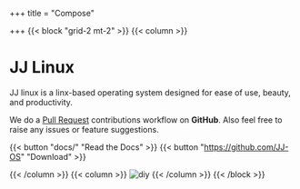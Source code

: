 +++
title = "Compose"

+++
{{< block "grid-2 mt-2" >}}
{{< column >}}

# JJ Linux
JJ linux is a linx-based operating system designed for ease of use, beauty, and productivity. 

We do a [Pull Request](https://github.com/JJ-OS) contributions workflow on **GitHub**. Also feel free to raise any issues or feature suggestions.

{{< button "docs/" "Read the Docs" >}} {{< button "https://github.com/JJ-OS" "Download" >}}

{{< /column >}}
{{< column >}}
![diy](/images/scribble.jpg)
{{< /column >}}
{{< /block >}}

